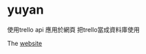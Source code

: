 # yuyan
使用trello api 應用於網頁
把trello當成資料庫使用

The [website](https://dracula45678.github.io/yuyan/phantom/index.html)
